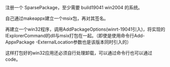 注册一个 SparsePackage，至少需要 build19041 win2004 的系统。

自己通过makeappx建立一个msix包，再对其签名。

再建立一个win32程序，调用AddPackageOptions(winrt-19041引入)，将实现的IExplorerCommand的dll与msix打包在一起。（即使是使用命令行Add-AppxPackage -ExternalLocation参数也是该版本同时引入的）

这样打包好的win32应用还必须自行处理卸载，可以通过命令行也可以通过code。

